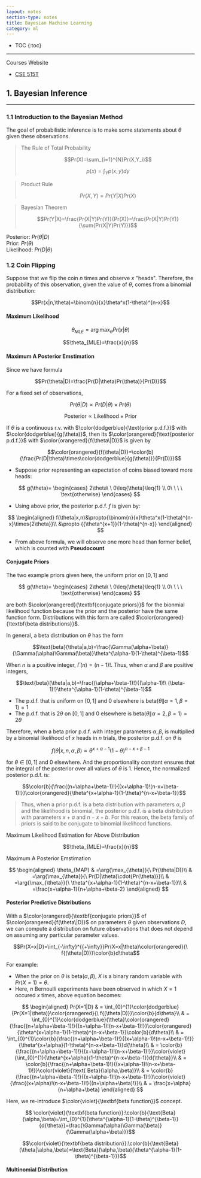 ```yaml
---
layout: notes
section-type: notes
title: Bayesian Machine Learning
category: ml
---
```


* TOC
{:toc}
---

Courses Website
* [CSE 515T](https://www.cse.wustl.edu/~garnett/cse515t/fall_2019/)


## 1. Bayesian Inference
<hr>

### 1.1 Introduction to the Bayesian Method

The goal of probabilistic inference is to make some statements about $\theta$ given these observations.

> The Rule of Total Probability  
> 
> $$Pr(X)=\sum_{i=1}^{N}Pr(X,Y_i)$$
>
> $$p(x)=\int_{Y}p(x,y)dy$$

> Product Rule  
> 
> $$Pr(X,Y)=Pr(Y|X)Pr(X)$$

> Bayesian Theorem  
> 
> $$Pr(Y|X)=\frac{Pr(X|Y)Pr(Y)}{Pr(X)}=\frac{Pr(X|Y)Pr(Y)}{\sum{Pr(X|Y)Pr(Y)}}$$

Posterior: $Pr(\theta|D)$  
Prior: $Pr(\theta)$  
Likelihood: $Pr(D|\theta)$  



### 1.2 Coin Flipping

Suppose that we flip the coin $n$ times and observe $x$ "heads". Therefore, the probability of this observation, given the value of $\theta$, comes from a binomial distribution:

$$Pr(x|n,\theta)=\binom{n}{x}\theta^x(1-\theta)^{n-x}$$

#### **Maximum Likelihood**  

$$\theta_{MLE}=\arg{\max_{\theta}}{Pr(x|\theta)}$$  

$$\theta_{MLE}=\frac{x}{n}$$

#### **Maximum A Posterior Emstimation**  
Since we have formula

$$Pr(\theta|D)=\frac{Pr(D|\theta)Pr(\theta)}{Pr(D)}$$

For a fixed set of observations,

$$Pr(\theta|D) \propto Pr(D|\theta)\times{Pr(\theta)}$$  

$$\text{Posterior} \propto \text{Likelihood}\times{\text{Prior}}$$

If $\theta$ is a continuous r.v. with $\color{dodgerblue}{\text{prior p.d.f.}}$ with $\color{dodgerblue}{g(\theta)}$, then its $\color{orangered}{\text{posterior p.d.f.}}$ with $\color{orangered}{f(\theta\|D)}$ is given by

$$\color{orangered}{f(\theta|D)}=\color{b}{\frac{Pr(D|\theta)\times\color{dodgerblue}{g(\theta)}}{Pr(D)}}$$

* Suppose prior representing an expectation of coins biased toward more heads:

$$
g(\theta)=
\begin{cases}
    2\theta\ \ 0\leq{\theta}\leq{1} \\
    0\ \ \ \ \text{otherwise}
\end{cases}
$$

* Using above prior, the posterior p.d.f. $f$ is given by:

$$
\begin{aligned}
f(\theta|x,n)&\propto{\binom{n}{x}\theta^x(1-\theta)^{n-x}\times{2\theta}}\\
&\propto {{\theta^{x+1}}(1-\theta)^{n-x}}
\end{aligned}
$$

* From above formula, we will observe one more head than former belief, which is counted with **Pseudocount**

#### **Conjugate Priors**

The two example priors given here, the uniform prior on $[0,1]$ and  

$$
g(\theta)=
\begin{cases}
    2\theta\ \ 0\leq{\theta}\leq{1} \\
    0\ \ \ \ \text{otherwise}
\end{cases}
$$

are both $\color{orangered}{\textbf{conjugate priors}}$ for the bionmial likelihood function because the prior and the posterior have the same function form. Distributions with this form are called $\color{orangered}{\textbf{beta distributions}}$.

In general, a beta distribution on $\theta$ has the form  

$$\text{beta}(\theta|a,b)=\frac{\Gamma(\alpha+\beta)}{\Gamma(\alpha)\Gamma(\beta)}\theta^{\alpha-1}(1-\theta)^{\beta-1}$$

When $n$ is a positive integer, $\Gamma(n)=(n-1)!$. Thus, when $\alpha$ and $\beta$ are positive integers,

$$\text{beta}(\theta|a,b)=\frac{(\alpha+\beta-1)!}{(\alpha-1)!\ (\beta-1)!}\theta^{\alpha-1}(1-\theta)^{\beta-1}$$

* The p.d.f. that is uniform on $[0,1]$ and $0$ elsewhere is $\text{beta}(\theta\|\alpha=1,\beta=1)=1$
* The p.d.f. that is $2\theta$ on $[0,1]$ and $0$ elsewhere is $\text{beta}(\theta\|\alpha=2,\beta=1)=2\theta$

Therefore, when a beta prior p.d.f. with integer parameters $\alpha, \beta$, is multiplied by a binomial likelihood of $x$ heads in $n$ trials, the posterior p.d.f. on $\theta$ is

$$f(\theta|x,n,\alpha,\beta) \propto \theta^{x+\alpha-1}(1-\theta)^{n-x+\beta-1}$$

for $\theta\in[0,1]$ and $0$ elsewhere. And the proportionality constant ensures that the integral of the posterior over all values of $\theta$ is $1$. Hence, the normalized posterior p.d.f. is:

$$\color{b}{\frac{(n+\alpha+\beta-1)!}{(x+\alpha-1)!(n-x+\beta-1)!}}\color{orangered}{\theta^{x+\alpha-1}(1-\theta)^{n-x+\beta-1}}$$

> Thus, when a prior p.d.f. is a beta distribution with parameters $\alpha, \beta$ and the likelihood is binomial, the posterior p.d.f. is a beta distribution with parameters $x+a$ and $n-x+b$. For this reason, the beta family of priors is said to be conjugate to binomial likelihood functions.

Maximum Likelihood Estimation for Above Distribution

$$\theta_{MLE}=\frac{x}{n}$$

Maximum A Posterior Emstimation

$$
\begin{aligned}
\theta_{MAP}
& =\arg{\max_{\theta}}{\ Pr(\theta|D)}\\
& =\arg{\max_{\theta}}{\ Pr(D|\theta)\cdot{Pr(\theta)}}\\
& =\arg{\max_{\theta}}{\ \theta^{x+\alpha-1}(1-\theta)^{n-x+\beta-1}}\\
& =\frac{x+\alpha-1}{n+\alpha+\beta-2}
\end{aligned}
$$


#### **Posterior Predictive Distributions**

With a $\color{orangered}{\textbf{conjugate priors}}$ of $\color{orangered}{f(\theta\|D)}$ on parameters $\theta$ given observations $D$, we can compute a distribution on future observations that does not depend on assuming any particular parameter values.

$$Pr(X=x|D)=\int_{-\infty}^{{+\infty}}Pr(X=x|\theta)\color{orangered}{\ f{(\theta|D)}}\color{b}d\theta$$

For example:  
* When the prior on $\theta$ is $\text{beta}(\alpha,\beta)$, $X$ is a binary random variable with $Pr(X=1)=\theta$.  
* Here, $n$ Bernoulli experiments have been observed in which $X=1$ occured $x$ times, above equation becomes:

$$
\begin{aligned}
Pr(X=1|D)
& = \int_{0}^{1}\color{dodgerblue}{Pr(X=1|\theta)}\color{orangered}{\ f{(\theta|D)}}\color{b}{d\theta}\\
& = \int_{0}^{1}\color{dodgerblue}{\theta}\color{orangered}{\frac{(n+\alpha+\beta-1)!}{(x+\alpha-1)!(n-x+\beta-1)!}}\color{orangered}{\theta^{x+\alpha-1}(1-\theta)^{n-x+\beta-1}}\color{b}{d\theta}\\
& = \int_{0}^{1}\color{b}{\frac{(n+\alpha+\beta-1)!}{(x+\alpha-1)!(n-x+\beta-1)!}}{\theta^{x+\alpha}(1-\theta)^{n-x+\beta-1}}d{\theta}\\
& = \color{b}{\frac{(n+\alpha+\beta-1)!}{(x+\alpha-1)!(n-x+\beta-1)!}}\color{violet}{\int_{0}^{1}{\theta^{x+\alpha}(1-\theta)^{n-x+\beta-1}}d{\theta}}\\
& = \color{b}{\frac{(n+\alpha+\beta-1)!}{(x+\alpha-1)!(n-x+\beta-1)!}}\color{violet}{\text{ Beta}(\alpha,\beta)}\\
& = \color{b}{\frac{(n+\alpha+\beta-1)!}{(x+\alpha-1)!(n-x+\beta-1)!}}\color{violet}{\frac{(x+\alpha)!(n-x+\beta-1)!}{(n+\alpha+\beta)!}}\\
& = \frac{x+\alpha}{n+\alpha+\beta}
\end{aligned}
$$

Here, we re-introduce $\color{violet}{\textbf{beta function}}$ concept.

$$ \color{violet}{\textbf{beta function}}:\color{b}{\text{Beta}(\alpha,\beta)=\int_{0}^{1}{\theta^{\alpha-1}(1-\theta)^{\beta-1}}{d{\theta}}=\frac{\Gamma(\alpha)\Gamma(\beta)}{\Gamma(\alpha+\beta)}}$$

$$\color{violet}{\textbf{beta distribution}}:\color{b}{\text{Beta}(\theta|\alpha,\beta)=\text{Beta}(\alpha,\beta){\theta^{\alpha-1}(1-\theta)^{\beta-1}}}$$

#### **Multinomial Distribution**





